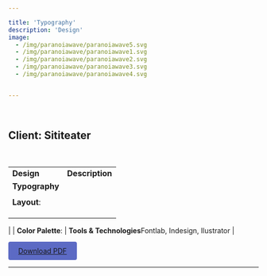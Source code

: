 ```yaml
---

title: 'Typography'
description: 'Design'
image: 
  - /img/paranoiawave/paranoiawave5.svg
  - /img/paranoiawave/paranoiawave1.svg
  - /img/paranoiawave/paranoiawave2.svg
  - /img/paranoiawave/paranoiawave3.svg
  - /img/paranoiawave/paranoiawave4.svg


---
```

<br>

## Client: Sititeater
<br>

|  | |
|----------|----------|
| **Design**   | **Description** |
| **Typography**  |  |
| |  |
| **Layout**:    |  |
| |  |
|  |
| |  |
|
| **Color Palette**: | **Tools & Technologies**Fontlab, Indesign, Ilustrator |
<br>

[<div style="display:inline-block; padding: 10px 20px; background-color: #5c6ac4; color: #ffffff; text-decoration: none; border-radius: 4px; cursor: pointer;">Download PDF</div>]()
<br>

---
